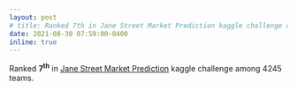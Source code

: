 ```yaml
---
layout: post
# title: Ranked 7th in Jane Street Market Prediction kaggle challenge among 4245 teams. 
date: 2021-08-30 07:59:00-0400
inline: true
---
```

Ranked **7<sup>th</sup>** in [Jane Street Market Prediction](https://www.kaggle.com/c/jane-street-market-prediction/leaderboard) kaggle challenge among 4245 teams.